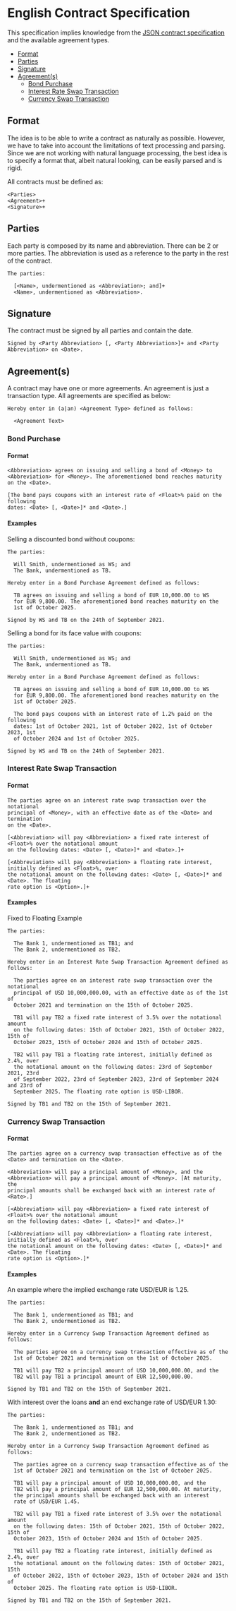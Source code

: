 # English Contract Specification

This specification implies knowledge from the [JSON contract specification](../../SPECIFICATION.md) and the available agreement types.

- [Format](#format)
- [Parties](#parties)
- [Signature](#signature)
- [Agreement(s)](#agreements)
  - [Bond Purchase](#bond-purchase)
  - [Interest Rate Swap Transaction](#interest-rate-swap-transaction)
  - [Currency Swap Transaction](#currency-swap-transaction)

## Format

The idea is to be able to write a contract as naturally as possible. However, we have to take into account the limitations of text processing and parsing. Since we are not working with natural language processing, the best idea is to specify a format that, albeit natural looking, can be easily parsed and is rigid.

All contracts must be defined as:

```
<Parties>
<Agreement>+
<Signature>+
```

## Parties

Each party is composed by its name and abbreviation. There can be 2 or more parties. The abbreviation is used as a reference to the party in the rest of the contract.

```
The parties:

  [<Name>, undermentioned as <Abbreviation>; and]+
  <Name>, undermentioned as <Abbreviation>.
```

## Signature

The contract must be signed by all parties and contain the date.

```
Signed by <Party Abbreviation> [, <Party Abbreviation>]+ and <Party Abbreviation> on <Date>.
```

## Agreement(s)

A contract may have one or more agreements. An agreement is just a transaction type. All agreements are specified as below:

```
Hereby enter in (a|an) <Agreement Type> defined as follows:

  <Agreement Text>
```

### Bond Purchase

#### Format

```
<Abbreviation> agrees on issuing and selling a bond of <Money> to
<Abbreviation> for <Money>. The aforementioned bond reaches maturity
on the <Date>.

[The bond pays coupons with an interest rate of <Float>% paid on the following
dates: <Date> [, <Date>]* and <Date>.]
```

#### Examples

Selling a discounted bond without coupons:

```
The parties:

  Will Smith, undermentioned as WS; and
  The Bank, undermentioned as TB.

Hereby enter in a Bond Purchase Agreement defined as follows:

  TB agrees on issuing and selling a bond of EUR 10,000.00 to WS
  for EUR 9,800.00. The aforementioned bond reaches maturity on the
  1st of October 2025.

Signed by WS and TB on the 24th of September 2021.
```

Selling a bond for its face value with coupons:

```
The parties:

  Will Smith, undermentioned as WS; and
  The Bank, undermentioned as TB.

Hereby enter in a Bond Purchase Agreement defined as follows:

  TB agrees on issuing and selling a bond of EUR 10,000.00 to WS
  for EUR 9,800.00. The aforementioned bond reaches maturity on the
  1st of October 2025.

  The bond pays coupons with an interest rate of 1.2% paid on the following
  dates: 1st of October 2021, 1st of October 2022, 1st of October 2023, 1st
  of October 2024 and 1st of October 2025.

Signed by WS and TB on the 24th of September 2021.
```

### Interest Rate Swap Transaction

#### Format

```
The parties agree on an interest rate swap transaction over the notational
principal of <Money>, with an effective date as of the <Date> and termination
on the <Date>.

[<Abbreviation> will pay <Abbreviation> a fixed rate interest of <Float>% over the notational amount
on the following dates: <Date> [, <Date>]* and <Date>.]+

[<Abbreviation> will pay <Abbreviation> a floating rate interest, initially defined as <Float>%, over
the notational amount on the following dates: <Date> [, <Date>]* and <Date>. The floating
rate option is <Option>.]+
```

#### Examples

Fixed to Floating Example

```
The parties:

  The Bank 1, undermentioned as TB1; and
  The Bank 2, undermentioned as TB2.

Hereby enter in an Interest Rate Swap Transaction Agreement defined as follows:

  The parties agree on an interest rate swap transaction over the notational
  principal of USD 10,000,000.00, with an effective date as of the 1st of
  October 2021 and termination on the 15th of October 2025.

  TB1 will pay TB2 a fixed rate interest of 3.5% over the notational amount
  on the following dates: 15th of October 2021, 15th of October 2022, 15th of
  October 2023, 15th of October 2024 and 15th of October 2025.

  TB2 will pay TB1 a floating rate interest, initially defined as 2.4%, over
  the notational amount on the following dates: 23rd of September 2021, 23rd
  of September 2022, 23rd of September 2023, 23rd of September 2024 and 23rd of
  September 2025. The floating rate option is USD-LIBOR.

Signed by TB1 and TB2 on the 15th of September 2021.
```

### Currency Swap Transaction

#### Format

```
The parties agree on a currency swap transaction effective as of the
<Date> and termination on the <Date>.

<Abbreviation> will pay a principal amount of <Money>, and the
<Abbreviation> will pay a principal amount of <Money>. [At maturity, the
principal amounts shall be exchanged back with an interest rate of <Rate>.]

[<Abbreviation> will pay <Abbreviation> a fixed rate interest of <Float>% over the notational amount
on the following dates: <Date> [, <Date>]* and <Date>.]*

[<Abbreviation> will pay <Abbreviation> a floating rate interest, initially defined as <Float>%, over
the notational amount on the following dates: <Date> [, <Date>]* and <Date>. The floating
rate option is <Option>.]*
```

#### Examples

An example where the implied exchange rate USD/EUR is 1.25.

```
The parties:

  The Bank 1, undermentioned as TB1; and
  The Bank 2, undermentioned as TB2.

Hereby enter in a Currency Swap Transaction Agreement defined as follows:

  The parties agree on a currency swap transaction effective as of the
  1st of October 2021 and termination on the 1st of October 2025.

  TB1 will pay TB2 a principal amount of USD 10,000,000.00, and the
  TB2 will pay TB1 a principal amount of EUR 12,500,000.00.

Signed by TB1 and TB2 on the 15th of September 2021.
```

With interest over the loans **and** an end exchange rate of USD/EUR 1.30:

```
The parties:

  The Bank 1, undermentioned as TB1; and
  The Bank 2, undermentioned as TB2.

Hereby enter in a Currency Swap Transaction Agreement defined as follows:

  The parties agree on a currency swap transaction effective as of the
  1st of October 2021 and termination on the 1st of October 2025.

  TB1 will pay a principal amount of USD 10,000,000.00, and the
  TB2 will pay a principal amount of EUR 12,500,000.00. At maturity,
  the principal amounts shall be exchanged back with an interest
  rate of USD/EUR 1.45.

  TB2 will pay TB1 a fixed rate interest of 3.5% over the notational amount
  on the following dates: 15th of October 2021, 15th of October 2022, 15th of
  October 2023, 15th of October 2024 and 15th of October 2025.

  TB1 will pay TB2 a floating rate interest, initially defined as 2.4%, over
  the notational amount on the following dates: 15th of October 2021, 15th
  of October 2022, 15th of October 2023, 15th of October 2024 and 15th of
  October 2025. The floating rate option is USD-LIBOR.

Signed by TB1 and TB2 on the 15th of September 2021.
```
